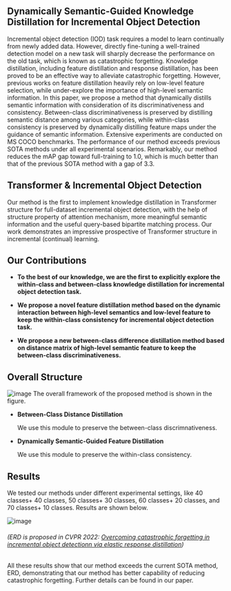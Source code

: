
## Dynamically Semantic-Guided Knowledge Distillation for Incremental Object Detection

Incremental object detection (IOD) task requires a model to learn continually from newly added data. However, directly fine-tuning a well-trained detection model on a new task will sharply decrease the performance on the old task, which is known as catastrophic forgetting.
Knowledge distillation, including feature distillation and response distillation, has been proved to be an effective way to alleviate catastrophic forgetting. However, previous works on feature distillation heavily rely on low-level feature selection, while under-explore the importance of high-level semantic information. In this paper, we propose a method that dynamically distills semantic information with consideration of its discriminativeness and consistency. Between-class discriminativeness is preserved by distilling semantic distance among various categories, while within-class consistency is preserved by dynamically distilling feature maps under the guidance of semantic information. Extensive experiments are conducted on MS COCO benchmarks. The performance of our method exceeds previous SOTA methods under all experimental scenarios. Remarkably, our method reduces the mAP gap toward full-training to 1.0, which is much better than that of the previous SOTA method with a gap of 3.3.

## Transformer & Incremental Object Detection
Our method is the first to implement knowledge distillation in Transformer structure for full-dataset incremental object detection, with the help of structure property of attention mechanism, more meaningful semantic information and the useful query-based bipartite matching process. Our work demonstrates an impressive prospective of Transformer structure in incremental (continual) learning.

## Our Contributions
 - **To the best of our knowledge, we are the first to explicitly explore the within-class and between-class knowledge distillation for incremental object detection task.**
 
 - **We propose a novel feature distillation method based on the dynamic interaction between high-level semantics and low-level feature to keep the within-class consistency for incremental object detection task.**

 - **We propose a new between-class difference distillation method based on distance matrix of high-level semantic feature to keep the between-class discriminativeness.**

## Overall Structure
![image](https://img-blog.csdnimg.cn/37e5b770f2e54ac494180f4080246a4d.jpeg)
The overall framework of the proposed method is shown in the figure. 
 - **Between-Class Distance Distillation**

    We use this module to preserve the between-class discrimnativeness.

- **Dynamically Semantic-Guided Feature Distillation**

    We use this module to preserve the within-class consistency. 

## Results

We tested our methods under different experimental settings, like 40 classes+ 40 classes, 50 classes+ 30 classes, 60 classes+ 20 classes, and 70 classes+ 10 classes. Results are shown below. 

![image](https://img-blog.csdnimg.cn/f0759c3cff1a410996f60337e3b4d484.jpeg)
###### (ERD is proposed in CVPR 2022: [Overcoming catastrophic forgetting in incremental object detectionn via elastic response distillation](https://arxiv.org/abs/2204.02136))

All these results show that our method exceeds the current SOTA method, ERD, demonstrating that our method has better capability of reducing catastrophic forgetting. Further details can be found in our paper. 
 
 
